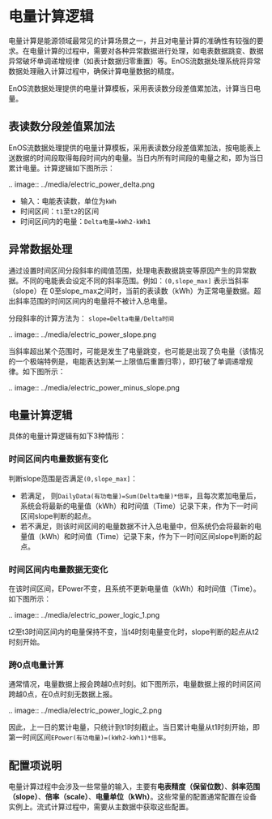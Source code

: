 # 电量计算逻辑

电量计算是能源领域最常见的计算场景之一，并且对电量计算的准确性有较强的要求。在电量计算的过程中，需要对各种异常数据进行处理，如电表数据跳变、数据异常破坏单调递增规律（如表计数据归零重置）等。EnOS流数据处理系统将异常数据处理融入计算过程中，确保计算电量数据的精度。

EnOS流数据处理提供的电量计算模板，采用表读数分段差值累加法，计算当日电量。

## 表读数分段差值累加法

EnOS流数据处理提供的电量计算模板，采用表读数分段差值累加法，按电能表上送数据的时间段取得每段时间内的电量。当日内所有时间段的电量之和，即为当日累计电量。计算逻辑如下图所示：

.. image:: ../media/electric_power_delta.png

- 输入：电能表读数，单位为`kWh`
- 时间区间：`t1`至`t2`的区间
- 时间区间内的电量：`Delta电量=kWh2-kWh1`

## 异常数据处理

通过设置时间区间分段斜率的阈值范围，处理电表数据跳变等原因产生的异常数据。不同的电能表会设定不同的斜率范围。例如：`(0,slope_max]` 表示当斜率（slope）在 0至slope_max之间时，当前的表读数（kWh）为正常电量数据。超出斜率范围的时间区间内的电量将不被计入总电量。

分段斜率的计算方法为： `slope=Delta电量/Delta时间`

.. image:: ../media/electric_power_slope.png

当斜率超出某个范围时，可能是发生了电量跳变，也可能是出现了负电量（该情况的一个极端特例是，电能表达到某一上限值后重置归零），即打破了单调递增规律。如下图所示：

.. image:: ../media/electric_power_minus_slope.png

## 电量计算逻辑

具体的电量计算逻辑有如下3种情形：

### 时间区间内电量数据有变化

判断slope范围是否满足`(0,slope_max]`：

- 若满足， 则`DailyData(有功电量)=Sum(Delta电量)*倍率`，且每次累加电量后，系统会将最新的电量值（kWh）和时间值（Time）记录下来，作为下一时间区间slope判断的起点。
- 若不满足，则该时间区间的电量数据不计入总电量中，但系统仍会将最新的电量值（kWh）和时间值（Time）记录下来，作为下一时间区间slope判断的起点。

### 时间区间内电量数据无变化

在该时间区间，EPower不变，且系统不更新电量值（kWh）和时间值（Time）。如下图所示：

.. image:: ../media/electric_power_logic_1.png

t2至t3时间区间内的电量保持不变，当t4时刻电量变化时，slope判断的起点从t2时刻开始。

### 跨0点电量计算

通常情况，电量数据上报会跨越0点时刻。如下图所示，电量数据上报的时间区间跨越0点，在0点时刻无数据上报。

.. image:: ../media/electric_power_logic_2.png

因此，上一日的累计电量，只统计到t1时刻截止。当日累计电量从t1时刻开始，即第一时间区间`EPower(有功电量)=(kWh2-kWh1)*倍率`。

## 配置项说明

电量计算过程中会涉及一些常量的输入，主要有**电表精度（保留位数）**、**斜率范围（slope）**、**倍率（scale）**、**电量单位（kWh）**。这些常量的配置通常配置在设备实例上。流式计算过程中，需要从主数据中获取这些配置。